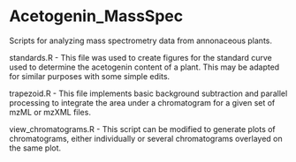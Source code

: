 # Acetogenin_MassSpec
Scripts for analyzing mass spectrometry data from annonaceous plants.

standards.R - This file was used to create figures for the standard curve used to determine the acetogenin content of a plant. This may be adapted for similar purposes with some simple edits.

trapezoid.R - This file implements basic background subtraction and parallel processing to integrate the area under a chromatogram for a given set of mzML or mzXML files. 

view_chromatograms.R - This script can be modified to generate plots of chromatograms, either individually or several chromatograms overlayed on the same plot. 


